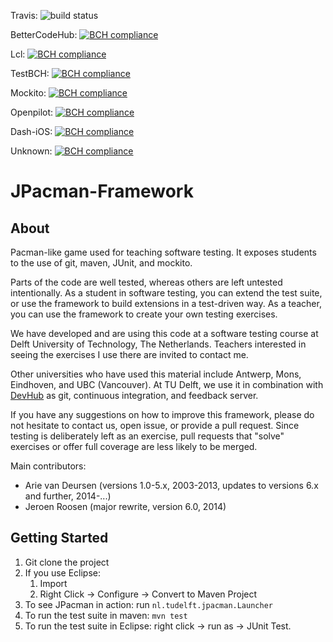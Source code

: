 Travis: ![build status](https://travis-ci.org/SERG-Delft/jpacman-framework.svg?branch=master)

BetterCodeHub: [![BCH compliance](https://bettercodehub.com/edge/badge/achilleasxy/test-bch-jpacman)](https://bettercodehub.com)

Lcl: [![BCH compliance](https://1efaccea.ngrok.io/edge/badge/achilleasxy/test-bch-jpacman)](http://127.0.0.1:8100/)

TestBCH: [![BCH compliance](https://1efaccea.ngrok.io/edge/badge/TestBCH/test-bch-jpacman)](http://127.0.0.1:8100/)

Mockito: [![BCH compliance](https://1efaccea.ngrok.io/edge/badge/achilleasxy/mockito)](http://127.0.0.1:8100/)

Openpilot: [![BCH compliance](https://1efaccea.ngrok.io/edge/badge/achilleasxy/openpilot)](http://127.0.0.1:8100/)

Dash-iOS: [![BCH compliance](https://1efaccea.ngrok.io/edge/badge/achilleasxy/Dash-iOS)](http://127.0.0.1:8100/)

Unknown: [![BCH compliance](https://1efaccea.ngrok.io/edge/badge/achilleasxy/qwede)](http://127.0.0.1:8100/)


JPacman-Framework
=================

About
-----

Pacman-like game used for teaching software testing.
It exposes students to the use of git, maven, JUnit, and mockito.

Parts of the code are well tested, whereas others are left untested intentionally. As a student in software testing, you can extend the test suite, or use the framework to build extensions in a test-driven way. As a teacher, you can use the framework to create your own testing exercises.

We have developed and are using this code at a software testing course at Delft University of Technology, The Netherlands. Teachers interested in seeing the exercises I use there are invited to contact me.

Other universities who have used this material include Antwerp, Mons, Eindhoven, and UBC (Vancouver).
At TU Delft, we use it in combination with [DevHub](https://github.com/devhub-tud/devhub) as git, continuous integration, and feedback server.

If you have any suggestions on how to improve this framework, please do not hesitate to contact us, open issue, or provide a pull request. Since testing is deliberately left as an exercise, pull requests that "solve" exercises or offer full coverage are less likely to be merged.

Main contributors:

*	Arie van Deursen (versions 1.0-5.x, 2003-2013, updates to versions 6.x and further, 2014-...)
*	Jeroen Roosen (major rewrite, version 6.0, 2014)


Getting Started
---------------

1. Git clone the project
2. If you use Eclipse:
	1. Import
	2. Right Click -> Configure -> Convert to Maven Project
3. To see JPacman in action: run `nl.tudelft.jpacman.Launcher`
4. To run the test suite in maven: `mvn test`
5. To run the test suite in Eclipse: right click -> run as -> JUnit Test.
	 
